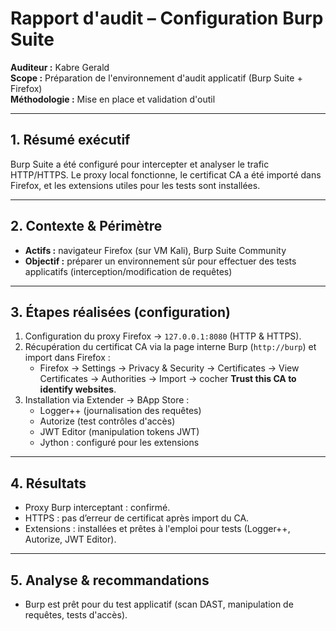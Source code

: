 # Rapport d'audit – Configuration Burp Suite
 
**Auditeur :** Kabre Gerald  
**Scope :** Préparation de l'environnement d'audit applicatif (Burp Suite + Firefox)  
**Méthodologie :** Mise en place et validation d'outil

---

## 1. Résumé exécutif
Burp Suite a été configuré pour intercepter et analyser le trafic HTTP/HTTPS. Le proxy local fonctionne, le certificat CA a été importé dans Firefox, et les extensions utiles pour les tests sont installées.

---

## 2. Contexte & Périmètre
- **Actifs :** navigateur Firefox (sur VM Kali), Burp Suite Community  
- **Objectif :** préparer un environnement sûr pour effectuer des tests applicatifs (interception/modification de requêtes)

---

## 3. Étapes réalisées (configuration)
1. Configuration du proxy Firefox → `127.0.0.1:8080` (HTTP & HTTPS).  
2. Récupération du certificat CA via la page interne Burp (`http://burp`) et import dans Firefox :  
   - Firefox → Settings → Privacy & Security → Certificates → View Certificates → Authorities → Import → cocher **Trust this CA to identify websites**.  
3. Installation via Extender → BApp Store :  
   - Logger++ (journalisation des requêtes)  
   - Autorize (test contrôles d'accès)  
   - JWT Editor (manipulation tokens JWT)  
   - Jython : configuré  pour les extensions

---

## 4. Résultats
- Proxy Burp interceptant : confirmé.  
- HTTPS : pas d’erreur de certificat après import du CA.  
- Extensions : installées et prêtes à l'emploi pour tests (Logger++, Autorize, JWT Editor).

---

## 5. Analyse & recommandations
- Burp est prêt pour du test applicatif (scan DAST, manipulation de requêtes, tests d'accès). 

